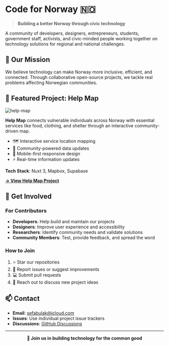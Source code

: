 # Code for Norway 🇳🇴

> **Building a better Norway through civic technology**

A community of developers, designers, entrepreneurs, students, government staff, activists, and civic-minded people working together on technology solutions for regional and national challenges.

## 🎯 Our Mission

We believe technology can make Norway more inclusive, efficient, and connected. Through collaborative open-source projects, we tackle real problems affecting Norwegian communities.

## 🚀 Featured Project: Help Map

![help-map](https://github.com/user-attachments/assets/8d539bc3-9ee4-4b20-a374-f51e88e7851f)

**Help Map** connects vulnerable individuals across Norway with essential services like food, clothing, and shelter through an interactive community-driven map.

- 🗺️ Interactive service location mapping
- 👥 Community-powered data updates  
- 📱 Mobile-first responsive design
- ⚡ Real-time information updates

**Tech Stack**: Nuxt 3, Mapbox, Supabase

[**→ View Help Map Project**](https://github.com/codefornorway/help-map)

## 🤝 Get Involved

### For Contributors
- **Developers**: Help build and maintain our projects
- **Designers**: Improve user experience and accessibility
- **Researchers**: Identify community needs and validate solutions
- **Community Members**: Test, provide feedback, and spread the word

### How to Join
1. ⭐ Star our repositories
2. 🐛 Report issues or suggest improvements
3. 💻 Submit pull requests
4. 📧 Reach out to discuss new project ideas

## 📫 Contact

- **Email**: [sefabulak@icloud.com](mailto:sefabulak@icloud.com)
- **Issues**: Use individual project issue trackers
- **Discussions**: [GitHub Discussions](https://github.com/codefornorway/help-map/discussions)

---

<div align="center">
  <strong>🌟 Join us in building technology for the common good</strong>
</div>
